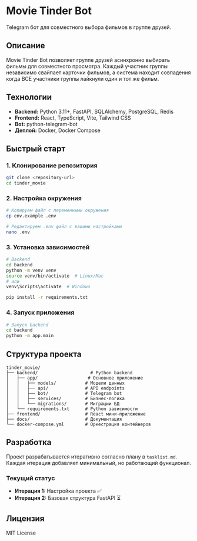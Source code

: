 # Movie Tinder Bot

Telegram бот для совместного выбора фильмов в группе друзей.

## Описание

Movie Tinder Bot позволяет группе друзей асинхронно выбирать фильмы для совместного просмотра. Каждый участник группы независимо свайпает карточки фильмов, а система находит совпадения когда ВСЕ участники группы лайкнули один и тот же фильм.

## Технологии

- **Backend:** Python 3.11+, FastAPI, SQLAlchemy, PostgreSQL, Redis
- **Frontend:** React, TypeScript, Vite, Tailwind CSS
- **Bot:** python-telegram-bot
- **Деплой:** Docker, Docker Compose

## Быстрый старт

### 1. Клонирование репозитория
```bash
git clone <repository-url>
cd tinder_movie
```

### 2. Настройка окружения
```bash
# Копируем файл с переменными окружения
cp env.example .env

# Редактируем .env файл с вашими настройками
nano .env
```

### 3. Установка зависимостей
```bash
# Backend
cd backend
python -m venv venv
source venv/bin/activate  # Linux/Mac
# или
venv\Scripts\activate  # Windows

pip install -r requirements.txt
```

### 4. Запуск приложения
```bash
# Запуск backend
cd backend
python -m app.main
```

## Структура проекта

```
tinder_movie/
├── backend/                    # Python backend
│   ├── app/                   # Основное приложение
│   │   ├── models/           # Модели данных
│   │   ├── api/              # API endpoints
│   │   ├── bot/              # Telegram bot
│   │   ├── services/         # Бизнес-логика
│   │   └── migrations/       # Миграции БД
│   └── requirements.txt      # Python зависимости
├── frontend/                 # React мини-приложение
├── docs/                     # Документация
└── docker-compose.yml        # Оркестрация контейнеров
```

## Разработка

Проект разрабатывается итеративно согласно плану в `tasklist.md`. Каждая итерация добавляет минимальный, но работающий функционал.

### Текущий статус
- **Итерация 1:** Настройка проекта ✅
- **Итерация 2:** Базовая структура FastAPI ⏳

## Лицензия

MIT License
